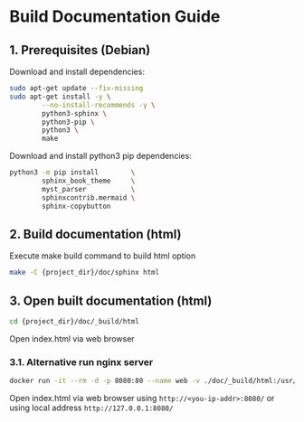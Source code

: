 # Build Documentation Guide

## 1. Prerequisites (Debian)

Download and install dependencies:

```bash
sudo apt-get update --fix-missing
sudo apt-get install -y \
        --no-install-recommends -y \
        python3-sphinx \
        python3-pip \
        python3 \
        make
```

Download and install python3 pip dependencies:

```bash
python3 -m pip install        \
        sphinx_book_theme     \
        myst_parser           \
        sphinxcontrib.mermaid \
        sphinx-copybutton
```

## 2. Build documentation (html)

Execute make build command to build html option

```bash
make -C {project_dir}/doc/sphinx html
```

## 3. Open built documentation (html)

```bash
cd {project_dir}/doc/_build/html
```

Open index.html via web browser

### 3.1. Alternative run nginx server

```bash
docker run -it --rm -d -p 8080:80 --name web -v ./doc/_build/html:/usr/share/nginx/html nginx
```

Open index.html via web browser using `http://<you-ip-addr>:8080/` or using local address `http://127.0.0.1:8080/`
